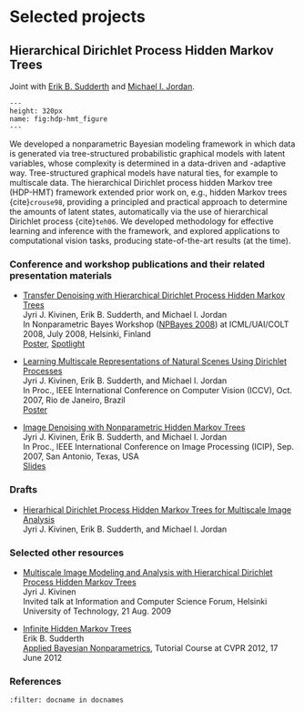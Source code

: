 # Selected projects

## Hierarchical Dirichlet Process Hidden Markov Trees

Joint with <a href="http://www.ics.uci.edu/~sudderth/">Erik B. Sudderth</a> and <a href="http://www.cs.berkeley.edu/~jordan/">Michael I. Jordan</a>.  

```{figure} hdp-hmt_figure.png
---
height: 320px
name: fig:hdp-hmt_figure
---
```

We developed a nonparametric Bayesian modeling framework in which data is generated via tree-structured probabilistic graphical models with latent variables, 
whose complexity is determined in a data-driven and -adaptive way. Tree-structured graphical models have natural ties, for example to multiscale data. 
The hierarchical Dirichlet process hidden Markov tree (HDP-HMT) framework extended prior work on, e.g., hidden Markov trees {cite}`crouse98`, 
providing a principled and practical approach to determine the amounts of latent states, automatically via the use of hierarchical Dirichlet process {cite}`teh06`. 
We developed methodology for effective learning and inference with the framework, and explored applications to computational vision tasks, 
producing state-of-the-art results (at the time). 

### Conference and workshop publications and their related presentation materials

* <a href="documents/kivinen+sudderth+jordan_npbayes08_abstract.pdf">Transfer Denoising with Hierarchical Dirichlet Process Hidden Markov Trees</a><br>
Jyri J. Kivinen, Erik B. Sudderth, and Michael I. Jordan<br>
In Nonparametric Bayes Workshop (<a href="http://npbayes.wikidot.com/">NPBayes 2008</a>) at ICML/UAI/COLT 2008, July 2008, Helsinki, Finland <br>
<a href="documents/kivinen+sudderth+jordan_npbayes08_poster.pdf">Poster</a>, <a href="documents/kivinen+sudderth+jordan_npbayes08_spotlight.pdf">Spotlight</a>

* <a href="https://www.icsi.berkeley.edu/icsi/node/3960">Learning Multiscale Representations of Natural Scenes Using Dirichlet Processes</a><br>
Jyri J. Kivinen, Erik B. Sudderth, and Michael I. Jordan<br>
In Proc., IEEE International Conference on Computer Vision (ICCV), Oct. 2007, Rio de Janeiro, Brazil <br>
<a href="documents/kivinen+sudderth+jordan_iccv07_poster.pdf">Poster</a>

* <a href="https://www.icsi.berkeley.edu/icsi/node/3943">Image Denoising with Nonparametric Hidden Markov Trees</a><br>
Jyri J. Kivinen, Erik B. Sudderth, and Michael I. Jordan<br>
In Proc., IEEE International Conference on Image Processing (ICIP), Sep. 2007, San Antonio, Texas, USA<br>
<a href="documents/kivinen+sudderth+jordan_icip07_slides.pdf">Slides</a>

### Drafts

* <a href="documents/kivinen+sudderth+jordan_hdp-hmt_journal_article_draft.pdf">Hierarhical Dirichlet Process Hidden Markov Trees for Multiscale Image Analysis</a><br>
Jyri J. Kivinen, Erik B. Sudderth, and Michael I. Jordan
 
### Selected other resources

* <a href="documents/kivinen_icsforum09_slides.pdf">Multiscale Image Modeling and Analysis with Hierarchical Dirichlet Process Hidden Markov Trees</a><br>
Jyri J. Kivinen<br>
Invited talk at Information and Computer Science Forum, Helsinki University of Technology, 21 Aug. 2009

* <a href="https://ics.uci.edu/~sudderth/bnpCVPR12/slides/BNP4hdphmt.pdf">Infinite Hidden Markov Trees</a><br>
Erik B. Sudderth<br>
<a href="https://ics.uci.edu/~sudderth/bnpCVPR12/">Applied Bayesian Nonparametrics</a>, Tutorial Course at CVPR 2012, 17 June 2012

### References
```{bibliography}
:filter: docname in docnames
```

